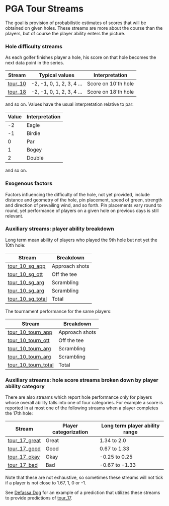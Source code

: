 # PGA Tour Streams

The goal is provision of probabilistic estimates of scores that will be obtained on given holes. These streams are 
more about the course than the players, but of course the player ability enters the picture. 

### Hole difficulty streams 

As each golfer finishes player a hole, his score on that hole becomes the next data point in the series.

| Stream                                                                                         |  Typical values        |  Interpretation |
| ---------------------------------------------------------------------------------------------- | -------------------|-----------------------|
| [tour_10](https://www.microprediction.org/stream_dashboard.html?stream=tour_10)  |  -2, -1, 0, 1, 2, 3, 4 ...    |  Score on 10'th hole |
| [tour_18](https://www.microprediction.org/stream_dashboard.html?stream=tour_18)  |  -2, -1, 0, 1, 2, 3, 4 ...    |  Score on 18'th hole |
and so on. Values have the usual interpretation relative to par:

| Value                                                                                         |  Interpretation       |  
| ---------------------------------------------------------------------------------------------- | -------------------|
| -2 |  Eagle    |
| -1 |  Birdie    |
| 0 |  Par    |
| 1 |  Bogey    |
| 2 |  Double    |

and so on. 
 
### Exogenous factors
 
Factors influencing the difficulty of the hole, not yet provided, include distance and geometry of the hole, pin placement, 
speed of green, strength and direction of prevailing wind, and so forth. Pin placements vary round to round, yet performance of 
players on a given hole on previous days is still relevant. 


### Auxiliary streams: player ability breakdown

Long term mean ability of players who played the 9th hole but not yet the 10th hole:  

| Stream                                                                                         |  Breakdown         |  
| ---------------------------------------------------------------------------------------------- | -------------------|
| [tour_10_sg_app](https://www.microprediction.org/stream_dashboard.html?stream=tour_10_sg_app)  |  Approach shots    |
| [tour_10_sg_ott](https://www.microprediction.org/stream_dashboard.html?stream=tour_10_sg_ott)  |  Off the tee       |
| [tour_10_sg_arg](https://www.microprediction.org/stream_dashboard.html?stream=tour_10_sg_arg)  |  Scrambling        |
| [tour_10_sg_arg](https://www.microprediction.org/stream_dashboard.html?stream=tour_10_sg_arg)  |  Scrambling        |
| [tour_10_sg_total](https://www.microprediction.org/stream_dashboard.html?stream=tour_10_sg_arg)  |  Total           |

The tournament performance for the same players:

| Stream                                                                                         |  Breakdown         |  
| ---------------------------------------------------------------------------------------------- | -------------------|
| [tour_10_tourn_app](https://www.microprediction.org/stream_dashboard.html?stream=tour_10_tourn_app)  |  Approach shots    |
| [tour_10_tourn_ott](https://www.microprediction.org/stream_dashboard.html?stream=tour_10_tourn_ott)  |  Off the tee       |
| [tour_10_tourn_arg](https://www.microprediction.org/stream_dashboard.html?stream=tour_10_tourn_arg)  |  Scrambling        |
| [tour_10_tourn_arg](https://www.microprediction.org/stream_dashboard.html?stream=tour_10_tourn_arg)  |  Scrambling        |
| [tour_10_tourn_total](https://www.microprediction.org/stream_dashboard.html?stream=tour_10_tourn_arg)  |  Total           |

### Auxiliary streams: hole score streams broken down by player ability category 

There are also streams which report hole performance only for players whose overall ability falls into one of four categories. For
example a score is reported in at most one of the following streams when a player completes the 17th hole: 

| Stream    |   Player categorization         | Long term player ability range | 
| ----------|-------------------------------- | ----------------------------------------------| 
| [tour_17_great](https://www.microprediction.org/stream_dashboard.html?stream=tour_17_great) | Great |  1.34 to 2.0 |
| [tour_17_good](https://www.microprediction.org/stream_dashboard.html?stream=tour_17_good)  | Good  |   0.67 to 1.33 |
| [tour_17_okay](https://www.microprediction.org/stream_dashboard.html?stream=tour_17_okay)  | Okay   |  -0.25 to 0.25 | 
| [tour_17_bad](https://www.microprediction.org/stream_dashboard.html?stream=tour_17_bad) | Bad | -0.67 to -1.33 | 

Note that these are not exhaustive, so sometimes these streams will not tick if a player is not close to 1.67, 1, 0 or -1. 

See [Defassa Dog](https://github.com/microprediction/microprediction/tree/master/submission_examples_golf) for an example of a prediction that 
utilizes these streams to provide predictions of [tour_17](https://www.microprediction.org/stream_dashboard.html?stream=tour_17). 